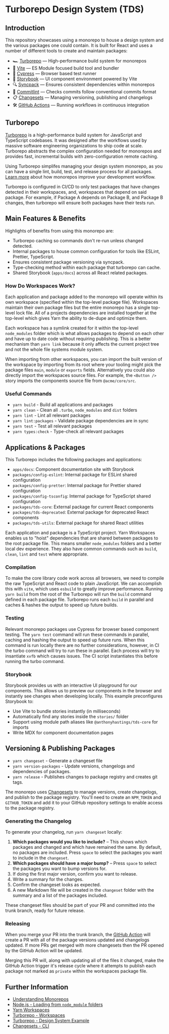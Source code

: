 # Turborepo Design System (TDS)

## Introduction

This repository showcases using a monorepo to house a design system and the various packages one could contain. It is built for React and uses a number of different tools to create and maintain packages:

- 🏎 [Turborepo](https://turborepo.org) — High-performance build system for monorepos
- 👷 [Vite](https://vitejs.dev/) — ES Module focused build tool and bundler
- 🧪 [Cypress](https://www.cypress.io/) — Browser based test runner
- 📖 [Storybook](https://storybook.js.org/) — UI component environment powered by Vite
- 🔍 [Syncpack](https://github.com/JamieMason/syncpack) — Ensures consistent dependencies within monorepos
- 🔐 [Commitlint](https://commitlint.js.org/#/) — Checks commits follow conventional commits format
- 📋 [Changesets](https://github.com/changesets/changesets) — Managing versioning, publishing and changelogs
- 🛠 [GitHub Actions](https://github.com/changesets/action) — Running workflows in continuous integration

## Turborepo

[Turborepo](https://turborepo.org) is a high-performance build system for JavaScript and TypeScript codebases. It was designed after the workflows used by massive software engineering organizations to ship code at scale. Turborepo abstracts the complex configuration needed for monorepos and provides fast, incremental builds with zero-configuration remote caching.

Using Turborepo simplifes managing your design system monorepo, as you can have a single lint, build, test, and release process for all packages. [Learn more](https://vercel.com/blog/monorepos-are-changing-how-teams-build-software) about how monorepos improve your development workflow.

Turborepo is configured in CI/CD to only test packages that have changes detected in their workspaces, and, workspaces that depend on said package. For example, if Package A depends on Package B, and Package B changes, then turborepo will ensure both packages have their tests run.

## Main Features & Benefits

Highlights of benefits from using this monorepo are:

- Turborepo caching so commands don't re-run unless changed detected.
- Internal packages to house common configuration for tools like ESLint, Prettier, TypeScript.
- Ensures consistent package versioning via syncpack.
- Type-checking method within each package that turborepo can cache.
- Shared Storybook (`apps/docs`) across all React related packages.

### How Do Workspaces Work?

Each application and package added to the monorepo will operate within its own workspace (specified within the top-level package file). Workspaces maintain their own package files but the entire monorepo has a single top-level lock file. All of a projects dependencies are installed together at the top-level which gives Yarn the ability to de-dupe and optimize them.

Each workspace has a symlink created for it within the top-level `node_modules` folder which is what allows packages to depend on each other and have up to date code without requiring publishing. This is a better mechanism than `yarn link` because it only affects the current project tree and not the whole file systems module system.

When importing from other workspaces, you can import the built version of the workspace by importing from its root where your tooling might pick the package files `main`, `module` or `exports` fields. Alternatively you could also directly import the workspaces source files. For example, the `<Button />` story imports the components source file from `@acme/core/src`.

### Useful Commands

- `yarn build` - Build all applications and packages
- `yarn clean` - Clean all `.turbo`, `node_modules` and `dist` folders
- `yarn lint` - Lint all relevant packages
- `yarn lint:packages` - Validate package dependencies are in sync
- `yarn test` - Test all relevant packages
- `yarn types:check` - Type-check all relevant packages

## Applications & Packages

This Turborepo includes the following packages and applications:

- `apps/docs`: Component documentation site with Storybook
- `packages/config-eslint`: Internal package for ESLint shared configuration
- `packages/config-pretter`: Internal package for Prettier shared configuration
- `packages/config-tsconfig`: Internal package for TypeScript shared configuration
- `packages/tds-core`: External package for current React components
- `packages/tds-deprecated`: External package for deprecated React components
- `packages/tds-utils`: External package for shared React utilities

Each application and package is a TypeScript project. Yarn Workspaces enables us to "hoist" dependencies that are shared between packages to the root package file. This means smaller `node_modules` folders and a better local dev experience. They also have common commands such as `build`, `clean`, `lint` and `test` where appropriate.

### Compilation

To make the core library code work across all browsers, we need to compile the raw TypeScript and React code to plain JavaScript. We can accomplish this with `vite`, which uses `esbuild` to greatly improve performance. Running `yarn build` from the root of the Turborepo will run the `build` command defined in each package file. Turborepo runs each `build` in parallel and caches & hashes the output to speed up future builds.

### Testing

Relevant monorepo packages use Cypress for browser based component testing. The `yarn test` command will run these commands in parallel, caching and hashing the output to speed up future runs. When this command is run locally there are no further considerations, however, in CI the turbo command will try to run these in parallel. Each process will try to insantiate `xvfb` which causes issues. The CI script instantiates this before running the turbo command.

### Storybook

Storybook provides us with an interactive UI playground for our components. This allows us to preview our components in the browser and instantly see changes when developing locally. This example preconfigures Storybook to:

- Use Vite to bundle stories instantly (in milliseconds)
- Automatically find any stories inside the `stories/` folder
- Support using module path aliases like `@anthonyhastings/tds-core` for imports
- Write MDX for component documentation pages

## Versioning & Publishing Packages

- `yarn changeset` - Generate a changeset file
- `yarn version-packages` - Update versions, changelogs and dependencies of packages.
- `yarn release` - Publishes changes to package registry and creates git tags.

The monorepo uses [Changesets](https://github.com/changesets/changesets) to manage versions, create changelogs, and publish to the package registry. You'll need to create an `NPM_TOKEN` and `GITHUB_TOKEN` and add it to your GitHub repository settings to enable access to the package registry.

### Generating the Changelog

To generate your changelog, run `yarn changeset` locally:

1. **Which packages would you like to include?** – This shows which packages and changed and which have remained the same. By default, no packages are included. Press `space` to select the packages you want to include in the `changeset`.
1. **Which packages should have a major bump?** – Press `space` to select the packages you want to bump versions for.
1. If doing the first major version, confirm you want to release.
1. Write a summary for the changes.
1. Confirm the changeset looks as expected.
1. A new Markdown file will be created in the `changeset` folder with the summary and a list of the packages included.

These changeset files should be part of your PR and committed into the trunk branch, ready for future release.

### Releasing

When you merge your PR into the trunk branch, the [GitHub Action](https://github.com/changesets/action) will create a PR with all of the package versions updated and changelogs updated. If more PRs get merged with more changesets then the PR opened by the GitHub Action will be updated.

Merging this PR will, along with updating all of the files it changed, make the GitHub Action trigger it's release cycle where it attempts to publish each package not marked as `private` within the workspaces package file.

## Further Information

- [Understanding Monorepos](https://monorepo.tools/)
- [Node.js - Loading from `node_module` folders](https://nodejs.org/api/modules.html#loading-from-node_modules-folders)
- [Yarn Workspaces](https://classic.yarnpkg.com/lang/en/docs/workspaces/)
- [Turborepo - Workspaces](https://turbo.build/repo/docs/handbook/workspaces)
- [Turborepo - Design System Example](https://github.com/vercel/turborepo/tree/main/examples/design-system)
- [Changesets - CLI](https://github.com/changesets/changesets/blob/main/docs/command-line-options.md)
